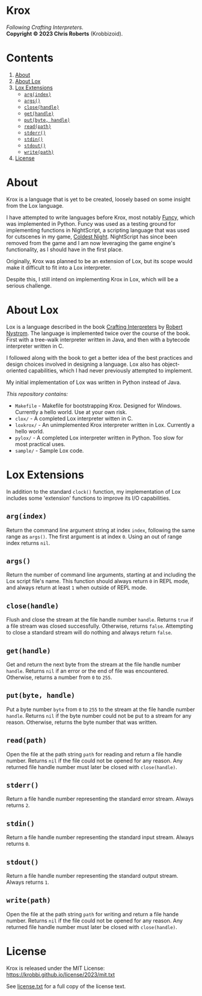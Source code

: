 # Krox
_Following Crafting Interpreters._  
__Copyright &copy; 2023 Chris Roberts__ (Krobbizoid).

# Contents
1. [About](#about)
2. [About Lox](#about-lox)
3. [Lox Extensions](#lox-extensions)
   * [`arg(index)`](#argindex)
   * [`args()`](#args)
   * [`close(handle)`](#closehandle)
   * [`get(handle)`](#gethandle)
   * [`put(byte, handle)`](#putbyte-handle)
   * [`read(path)`](#readpath)
   * [`stderr()`](#stderr)
   * [`stdin()`](#stdin)
   * [`stdout()`](#stdout)
   * [`write(path)`](#writepath)
3. [License](#license)

# About
Krox is a language that is yet to be created, loosely based on some insight
from the Lox language.

I have attempted to write languages before Krox, most notably
[Funcy](https://github.com/krobbi/funcy), which was implemented in Python.
Funcy was used as a testing ground for implementing functions in NightScript, a
scripting language that was used for cutscenes in my game,
[Coldest Night](https://github.com/krobbi/coldest-night). NightScript has since
been removed from the game and I am now leveraging the game engine's
functionality, as I should have in the first place.

Originally, Krox was planned to be an extension of Lox, but its scope would
make it difficult to fit into a Lox interpreter.

Despite this, I still intend on implementing Krox in Lox, which will be a
serious challenge.

# About Lox
Lox is a language described in the book
[Crafting Interpreters](https://craftinginterpreters.com) by
[Robert Nystrom](https://github.com/munificent). The language is implemented
twice over the course of the book. First with a tree-walk interpreter written
in Java, and then with a bytecode interpreter written in C.

I followed along with the book to get a better idea of the best practices and
design choices involved in designing a language. Lox also has object-oriented
capabilities, which I had never previously attempted to implement.

My initial implementation of Lox was written in Python instead of Java.

_This repository contains:_  
* `Makefile` - Makefile for bootstrapping Krox. Designed for Windows. Currently
a hello world. Use at your own risk.
* `clox/` - A completed Lox interpreter witten in C.
* `loxkrox/` - An unimplemented Krox interpreter written in Lox. Currently a
hello world.
* `pylox/` - A completed Lox interpreter written in Python. Too slow for most
practical uses.
* `sample/` - Sample Lox code.

# Lox Extensions
In addition to the standard `clock()` function, my implementation of Lox
includes some 'extension' functions to improve its I/O capabilities.

## `arg(index)`
Return the command line argument string at index `index`, following the same
range as `args()`. The first argument is at index `0`. Using an out of range
index returns `nil`.

## `args()`
Return the number of command line arguments, starting at and including the Lox
script file's name. This function should always return `0` in REPL mode, and
always return at least `1` when outside of REPL mode.

## `close(handle)`
Flush and close the stream at the file handle number `handle`. Returns `true`
if a file stream was closed successfully. Otherwise, returns `false`.
Attempting to close a standard stream will do nothing and always return
`false`.

## `get(handle)`
Get and return the next byte from the stream at the file handle number
`handle`. Returns `nil` if an error or the end of file was encountered.
Otherwise, returns a number from `0` to `255`.

## `put(byte, handle)`
Put a byte number `byte` from `0` to `255` to the stream at the file handle
number `handle`. Returns `nil` if the byte number could not be put to a stream
for any reason. Otherwise, returns the byte number that was written.

## `read(path)`
Open the file at the path string `path` for reading and return a file handle
number. Returns `nil` if the file could not be opened for any reason. Any
returned file handle number must later be closed with `close(handle)`.

## `stderr()`
Return a file handle number representing the standard error stream. Always
returns `2`.

## `stdin()`
Return a file handle number representing the standard input stream. Always
returns `0`.

## `stdout()`
Return a file handle number representing the standard output stream. Always
returns `1`.

## `write(path)`
Open the file at the path string `path` for writing and return a file hande
number. Returns `nil` if the file could not be opened for any reason. Any
returned file handle number must later be closed with `close(handle)`.

# License
Krox is released under the MIT License:  
https://krobbi.github.io/license/2023/mit.txt

See [license.txt](./license.txt) for a full copy of the license text.
